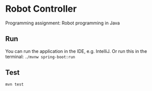 # Robot Controller
 Programming assignment: Robot programming in Java

## Run
You can run the application in the IDE, e.g. IntelliJ.
Or run this in the terminal:
```./mvnw spring-boot:run```

## Test
```mvn test```
